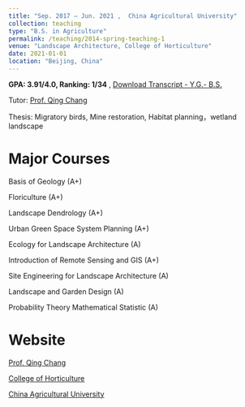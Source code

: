 ```yaml
---
title: "Sep. 2017 – Jun. 2021 ,  China Agricultural University"
collection: teaching
type: "B.S. in Agriculture"
permalink: /teaching/2014-spring-teaching-1
venue: "Landscape Architecture, College of Horticulture"
date: 2021-01-01 
location: "Beijing, China"
---
```

**GPA: 3.91/4.0, Ranking: 1/34** ,  [Download Transcript - Y.G.- B.S.](../assets/trans-bs.pdf)


Tutor: [Prof. Qing Chang](https://yyxy.cau.edu.cn/art/2018/2/21/art_29675_42.html)


Thesis: Migratory birds, Mine restoration, Habitat planning，wetland landscape


Major Courses
======
Basis of Geology (A+)


Floriculture (A+)


Landscape Dendrology (A+)


Urban Green Space System Planning (A+)


Ecology for Landscape Architecture (A) 


Introduction of Remote Sensing and GIS (A+)


Site Engineering for Landscape Architecture (A)


Landscape and Garden Design (A) 


Probability Theory Mathematical Statistic (A)


Website
======
[Prof. Qing Chang](https://yyxy.cau.edu.cn/art/2018/2/21/art_29675_42.html)


[College of Horticulture](https://yyxy.cau.edu.cn/)


[China Agricultural University](https://en.cau.edu.cn/)

